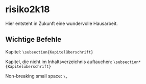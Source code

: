 # risiko2k18
Hier entsteht in Zukunft eine wundervolle Hausarbeit.

## Wichtige Befehle
Kapitel: `\subsection{Kapitelüberschrift}`

Kapitel, die nicht im Inhaltsverzeichnis auftauchen: `\subsection*{Kapitelüberschrift}`

Non-breaking small space: `\,`

